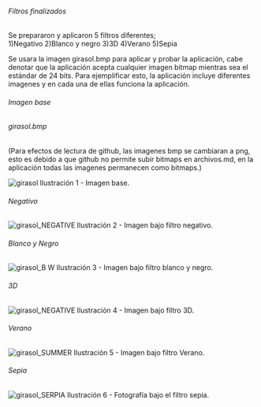 ######  Filtros finalizados

Se prepararon y aplicaron 5 filtros diferentes;     
1)Negativo
2)Blanco y negro
3)3D
4)Verano
5)Sepia

Se usara la imagen girasol.bmp para aplicar y probar la aplicación, cabe denotar que la aplicación acepta cualquier imagen bitmap mientras sea el estándar de 24 bits.
Para ejemplificar esto, la aplicación incluye diferentes imagenes y en cada una de ellas funciona la aplicación.


###### Imagen base
###### girasol.bmp
(Para efectos de lectura de github, las imagenes bmp se cambiaran a png, esto es debido a que github no permite subir bitmaps en archivos.md, en la aplicación todas las imagenes permanecen como bitmaps.)



![girasol](https://user-images.githubusercontent.com/56287760/181346012-a29b142f-a177-4da7-a81c-5e57bb80e4b6.png)
Ilustración 1 - Imagen base.

###### Negativo

![girasol_NEGATIVE](https://user-images.githubusercontent.com/56287760/181346263-8b89a9d1-83f9-46ec-84cb-cd9746fe5d9b.png)
Ilustración 2 - Imagen bajo filtro negativo.


###### Blanco y Negro


![girasol_B W](https://user-images.githubusercontent.com/56287760/181346342-ea577ee2-b729-4733-8824-ab1dc7ed45aa.png)
Ilustración 3 - Imagen bajo filtro blanco y negro.

###### 3D
![girasol_NEGATIVE](https://user-images.githubusercontent.com/56287760/181346470-ea71bd5b-e8a6-4223-8460-0630c2a01485.png)
Ilustración 4 - Imagen bajo filtro 3D.


###### Verano
![girasol_SUMMER](https://user-images.githubusercontent.com/56287760/181346555-643eacb2-2e8a-45d3-98e1-9d8dd698958c.png)
Ilustración 5 - Imagen bajo filtro Verano.



###### Sepia

![girasol_SERPIA](https://user-images.githubusercontent.com/56287760/181346695-fcf0ec9e-c43e-4d75-b14c-48f3a14b177b.png)
Ilustración 6 - Fotografía bajo el filtro sepia.

